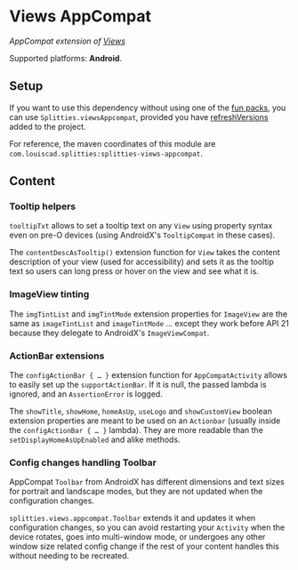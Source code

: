 # Views AppCompat

*AppCompat extension of [Views](../views)*

Supported platforms: **Android**.

## Setup

If you want to use this dependency without using one of the [fun packs](../../README.md#download),
you can use `Splitties.viewsAppcompat`, provided you have [refreshVersions](https://github.com/jmfayard/refreshVersions) added to the project.

For reference, the maven coordinates of this module are `com.louiscad.splitties:splitties-views-appcompat`.

## Content

### Tooltip helpers

`tooltipTxt` allows to set a tooltip text on any `View` using property syntax
even on pre-O devices (using AndroidX's `TooltipCompat` in these cases).

The `contentDescAsTooltip()` extension function for `View` takes the content
description of your view (used for accessibility) and sets it as the tooltip
text so users can long press or hover on the view and see what it is.

### ImageView tinting

The `imgTintList` and `imgTintMode` extension properties for `ImageView` are
the same as `imageTintList` and `imageTintMode` … except they work before
API 21 because they delegate to AndroidX's `ImageViewCompat`.

### ActionBar extensions

The `configActionBar { … }` extension function for `AppCompatActivity`
allows to easily set up the `supportActionBar`. If it is null, the passed
lambda is ignored, and an `AssertionError` is logged.

The `showTitle`, `showHome`, `homeAsUp`, `useLogo` and `showCustomView` boolean
extension properties are meant to be used on an `Actionbar`
(usually inside the `configActionBar { … }` lambda).
They are more readable than the `setDisplayHomeAsUpEnabled` and alike methods.

### Config changes handling Toolbar

AppCompat `Toolbar` from AndroidX has different dimensions and text sizes
for portrait and landscape modes, but they are not updated when the
configuration changes.

`splitties.views.appcompat.Toolbar` extends it and
updates it when configuration changes, so you can avoid restarting your
`Activity` when the device rotates, goes into multi-window mode,
or undergoes any other window size related config change if the rest of your content
handles this without needing to be recreated.
